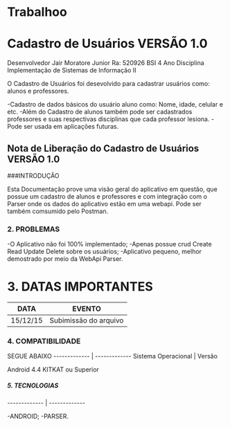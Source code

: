 # Trabalhoo

# Cadastro de Usuários VERSÃO 1.0

Desenvolvedor Jair Moratore Junior Ra: 520926 BSI 4 Ano Disciplina Implementação de Sistemas de Informação II

O Cadastro de Usuários foi desevolvido para cadastrar usuários como: alunos e professores.

-Cadastro de dados básicos do usuário aluno como: Nome, idade, celular e etc.
-Além do Cadastro de alunos também pode ser cadastrados professores e suas respectivas disciplinas que cada professor lesiona.
-Pode ser usada em aplicações futuras.

## Nota de Liberação do Cadastro de Usuários VERSÃO 1.0

###INTRODUÇÃO

Esta Documentação prove uma visão geral do aplicativo em questão, que possue um cadastro de alunos e professores e com integração com o Parser onde os dados do aplicativo estão em uma webapi.
Pode ser também comsumido pelo Postman.

### 2. PROBLEMAS
 
-O Aplicativo não foi 100% implementado;
-Apenas possue crud Create Read Update Delete sobre os usuários;
-Aplicativo pequeno, melhor demostrado por meio da WebApi Parser.

# 3. DATAS IMPORTANTES

  DATA   | EVENTO
  ------------- | -------------
15/12/15 | Subimissão do arquivo 

### 4. COMPATIBILIDADE 

SEGUE ABAIXO
------------- | -------------
Sistema Operacional |  Versão

Android                4.4 KITKAT ou Superior

##### 5. TECNOLOGIAS
 ------------- | -------------
 
 -ANDROID; 
 -PARSER.
